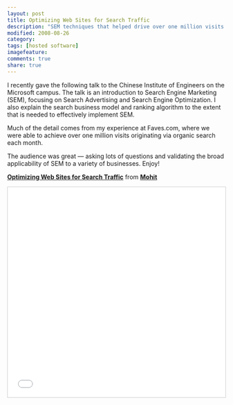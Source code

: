 ```yaml
---
layout: post
title: Optimizing Web Sites for Search Traffic
description: "SEM techniques that helped drive over one million visits per month."
modified: 2008-08-26
category: 
tags: [hosted software]
imagefeature:
comments: true
share: true
---
```

I recently gave the following talk to the Chinese Institute of Engineers on the Microsoft campus.  The talk is an introduction to Search Engine Marketing (SEM), focusing on Search Advertising and Search Engine Optimization. I also explain the search business model and ranking algorithm to the extent that is needed to effectively implement SEM.

Much of the detail comes from my experience at Faves.com, where we were able to achieve over one million visits originating via organic search each month.

The audience was great — asking lots of questions and validating the broad applicability of SEM to a variety of businesses.  Enjoy!

[**Optimizing Web Sites for Search Traffic**](//www.slideshare.net/mohit/optimizing-web-sites-for-search-traffic-presentation) from [**Mohit**](//www.slideshare.net/mohit)

<p><iframe src="//www.slideshare.net/slideshow/embed_code/key/GFfB0OKU9Gt9V3" width="595" height="485" frameborder="0" marginwidth="0" marginheight="0" scrolling="no" style="border:1px solid #CCC; border-width:1px; margin-bottom:5px; max-width: 100%;" allowfullscreen> </iframe></p>